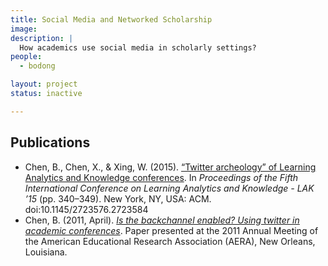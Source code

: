 ```yaml
---
title: Social Media and Networked Scholarship
image:
description: |
  How academics use social media in scholarly settings?
people:
  - bodong

layout: project
status: inactive

---
```




## Publications

- Chen, B., Chen, X., & Xing, W. (2015). [“Twitter archeology” of Learning Analytics and Knowledge conferences](http://hdl.handle.net/11299/170829). In *Proceedings of the Fifth International Conference on Learning Analytics and Knowledge - LAK ’15* (pp. 340–349). New York, NY, USA: ACM. doi:10.1145/2723576.2723584
- Chen, B. (2011, April). [*Is the backchannel enabled? Using twitter in academic conferences*](http://meefen.github.io/public/files/Chen_AERA2011_Twitter_backchannel.pdf). Paper presented at the 2011 Annual Meeting of the American Educational Research Association (AERA), New Orleans, Louisiana.
